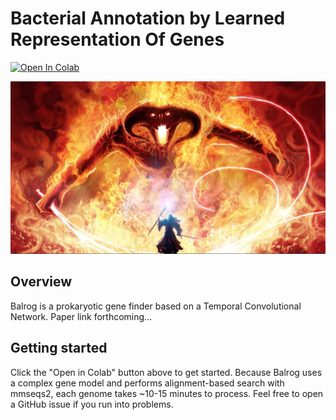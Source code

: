 # Bacterial Annotation by Learned Representation Of Genes

<!-- badges: start -->
[![Open In Colab](https://colab.research.google.com/assets/colab-badge.svg)](https://colab.research.google.com/github/salzberg-lab/Balrog/blob/master/notebooks/Balrog_0.2.1.ipynb)
<!--badges: end -->
![Balrog](images/balrog.jpg)

## Overview
Balrog is a prokaryotic gene finder based on a Temporal Convolutional Network. Paper link forthcoming...

## Getting started
Click the "Open in Colab" button above to get started. Because Balrog uses a complex gene model and performs alignment-based search with mmseqs2, each genome takes ~10-15 minutes to process. Feel free to open a GitHub issue if you run into problems.